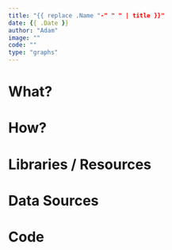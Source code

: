 ```yaml
---
title: "{{ replace .Name "-" " " | title }}"
date: {{ .Date }}
author: "Adam"
image: ""
code: ""
type: "graphs"
---
```


# What?

# How?

# Libraries / Resources

# Data Sources

# Code
